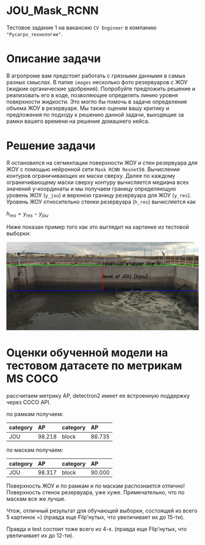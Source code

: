 # JOU_Mask_RCNN
Тестовое задание 1 на вакансию ``CV Engineer`` в компанию ``"Русагро_технологии"``.

# Описание задачи

В агропроме вам предстоит работать с грязными данными в самых разных смыслах. В папке ``images`` несколько фото резервуаров с ЖОУ (жидкие органические удобрения). Попробуйте предложить решение и реализовать его в коде, позволяющее определять линию уровня поверхности жидкости.
Это могло бы помочь в задаче определения объема ЖОУ в резервуаре.
Мы также оценим вашу критику и предложения по подходу к решению данной задачи, выходящие за рамки вашего времени на решение домашнего кейса.

# Решение задачи

Я остановился на сегментации поверхности ЖОУ и стен резервуара для ЖОУ с помощью нейронной сети ``Mask RCNN Resnet50``. Вычислении контуров ограничивающих их маски сверху. Далее по каждому ограничивающему маски сверху контуру вычисляется медиана всех значений y-координаты и мы получаем границу определяющую уровень ЖОУ (``y_jou``) и верхнюю границу резервуара для ЖОУ (``y_res``). Уровень ЖОУ относительно стенки резервуара (``h_res``) вычисляется как

$h_{res} = y_{res} - y_{jou}$

Ниже показан пример того как это выглядит на картинке из тестовой выборки:

![title](example_pics/3.jpg)

# Оценки обученной модели на тестовом датасете по метрикам MS COCO

рассчитаем метрику AP, detectron2 имеет ее встроенную поддержку через COCO API.

по рамкам получаем:

| category   | AP     | category   | AP     |
|:-----------|:-------|:-----------|:-------|
| JOU        | 98.218 | block      | 86.735 |

по маскам получаем:

| category   | AP     | category   | AP     |
|:-----------|:-------|:-----------|:-------|
| JOU        | 98.317 | block      | 90.000 |

Поверхность ЖОУ и по рамкам и по маскам распознается отлично!
Поверхность стенок резервуара, уже хуже. Примечательно, что по маскам все же лучше.

Чтож, отличный результат для обучающей выборки, состоящей из всего 5 картинок =)
(правда еще Flip'нутых, что увеличивает их до 15-ти).

Правда и test состоит тоже всего из 4-х.
(правда еще Flip'нутых, что увеличивает их до 12-ти).